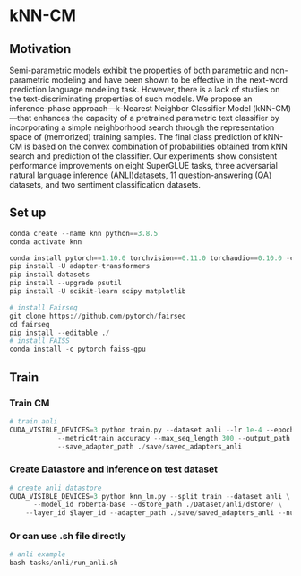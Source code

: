 # kNN-CM

## Motivation
Semi-parametric models exhibit the properties of both parametric and non-parametric modeling and have been shown to be effective in the next-word prediction language modeling task. However, there is a lack of studies on the text-discriminating properties of such models. We propose an inference-phase approach—k-Nearest Neighbor Classifier Model (kNN-CM)—that enhances the capacity of a pretrained parametric text classifier by incorporating a simple neighborhood search through the representation space of (memorized) training samples. The final class prediction of kNN-CM is based on the convex combination of probabilities obtained from kNN search
and prediction of the classifier. Our experiments show consistent performance improvements on eight SuperGLUE tasks, three adversarial natural language inference (ANLI)datasets, 11 question-answering (QA) datasets, and two sentiment classification datasets.

## Set up

```python
conda create --name knn python==3.8.5
conda activate knn

conda install pytorch==1.10.0 torchvision==0.11.0 torchaudio==0.10.0 -c pytorch
pip install -U adapter-transformers
pip install datasets
pip install --upgrade psutil
pip install -U scikit-learn scipy matplotlib

# install Fairseq
git clone https://github.com/pytorch/fairseq
cd fairseq
pip install --editable ./
# install FAISS
conda install -c pytorch faiss-gpu
```

## Train
### Train CM
```python
# train anli
CUDA_VISIBLE_DEVICES=3 python train.py --dataset anli --lr 1e-4 --epochs 100 --batchsize 32 \
 			--metric4train accuracy --max_seq_length 300 --output_path ./save/training_output_anli \
			--save_adapter_path ./save/saved_adapters_anli
```

### Create Datastore and inference on test dataset
```python
# create anli datastore
CUDA_VISIBLE_DEVICES=3 python knn_lm.py --split train --dataset anli \
	  --model_id roberta-base --dstore_path ./Dataset/anli/dstore/ \
    --layer_id $layer_id --adapter_path ./save/saved_adapters_anli --num_labels 3 --use_adapter --create_dstore True 
```
### Or can use .sh file directly
```python
# anli example
bash tasks/anli/run_anli.sh
```
